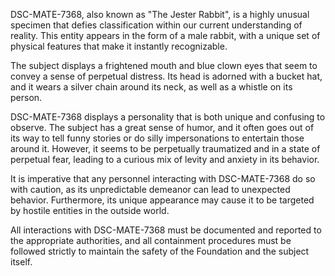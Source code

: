 DSC-MATE-7368, also known as "The Jester Rabbit", is a highly unusual specimen that defies classification within our current understanding of reality. This entity appears in the form of a male rabbit, with a unique set of physical features that make it instantly recognizable.

The subject displays a frightened mouth and blue clown eyes that seem to convey a sense of perpetual distress. Its head is adorned with a bucket hat, and it wears a silver chain around its neck, as well as a whistle on its person.

DSC-MATE-7368 displays a personality that is both unique and confusing to observe. The subject has a great sense of humor, and it often goes out of its way to tell funny stories or do silly impersonations to entertain those around it. However, it seems to be perpetually traumatized and in a state of perpetual fear, leading to a curious mix of levity and anxiety in its behavior.

It is imperative that any personnel interacting with DSC-MATE-7368 do so with caution, as its unpredictable demeanor can lead to unexpected behavior. Furthermore, its unique appearance may cause it to be targeted by hostile entities in the outside world.

All interactions with DSC-MATE-7368 must be documented and reported to the appropriate authorities, and all containment procedures must be followed strictly to maintain the safety of the Foundation and the subject itself.